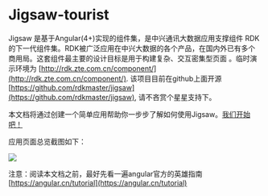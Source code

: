 # Jigsaw-tourist

Jigsaw 是基于Angular\(4+\)实现的组件集，是中兴通讯大数据应用支撑组件 RDK 的下一代组件集。RDK被广泛应用在中兴大数据的各个产品，在国内外已有多个商用局。这套组件最主要的设计目标是用于构建复杂、交互密集型页面 。临时演示环境为 [http://rdk.zte.com.cn/component/](http://rdk.zte.com.cn/component/). 该项目目前在github上面开源 [https://github.com/rdkmaster/jigsaw](https://github.com/rdkmaster/jigsaw), 请不吝赏个星星支持下。

本文档将通过创建一个简单应用帮助你一步步了解如何使用Jigsaw。[我们开始吧！](01-development-environment.md)

应用页面总览截图如下：

![](assets/overview.png)

注意：阅读本文档之前，最好先看一遍angular官方的英雄指南 [https://angular.cn/tutorial](https://angular.cn/tutorial)
